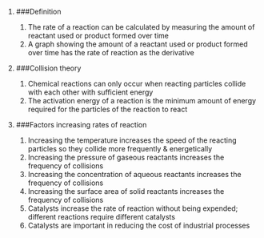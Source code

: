 1. ###Definition

    1. The rate of a reaction can be calculated by measuring the amount of reactant used or product formed over time
    2. A graph showing the amount of a reactant used or product formed over time has the rate of reaction as the derivative
2. ###Collision theory

    1. Chemical reactions can only occur when reacting particles collide with each other with sufficient energy
    2. The activation energy of a reaction is the minimum amount of energy required for the particles of the reaction to react
3. ###Factors increasing rates of reaction

    1. Increasing the temperature increases the speed of the reacting particles so they collide more frequently & energetically
    2. Increasing the pressure of gaseous reactants increases the frequency of collisions
    3. Increasing the concentration of aqueous reactants increases the frequency of collisions
    4. Increasing the surface area of solid reactants increases the frequency of collisions
    5. Catalysts increase the rate of reaction without being expended; different reactions require different catalysts
    6. Catalysts are important in reducing the cost of industrial processes
